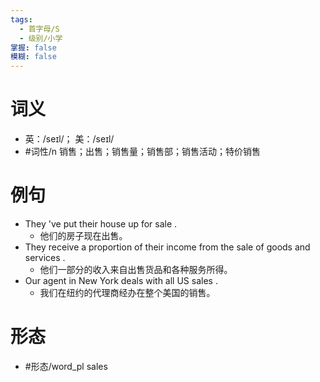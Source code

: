 ```yaml
---
tags:
  - 首字母/S
  - 级别/小学
掌握: false
模糊: false
---
```

# 词义
- 英：/seɪl/； 美：/seɪl/
- #词性/n  销售；出售；销售量；销售部；销售活动；特价销售
# 例句
- They 've put their house up for sale .
	- 他们的房子现在出售。
- They receive a proportion of their income from the sale of goods and services .
	- 他们一部分的收入来自出售货品和各种服务所得。
- Our agent in New York deals with all US sales .
	- 我们在纽约的代理商经办在整个美国的销售。
# 形态
- #形态/word_pl sales
